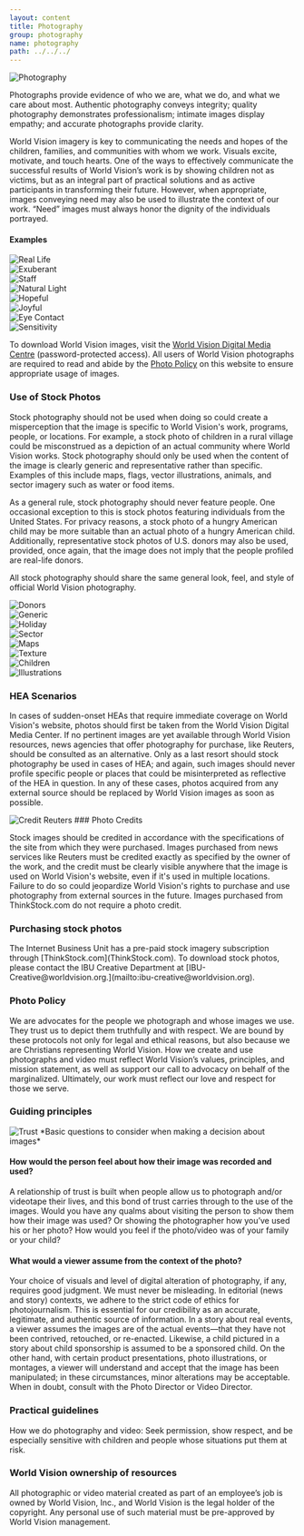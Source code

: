 ```yaml
---
layout: content
title: Photography
group: photography
name: photography
path: ../../../
---
```

<img src="{{ site.baseurl }}/assets/img/wvus/photography.png" alt="Photography" class="pull-right">

Photographs provide evidence of who we are, what we do, and what we care about most. Authentic photography conveys integrity; quality photography demonstrates professionalism; intimate images display empathy; and accurate photographs provide clarity.

World Vision imagery is key to communicating the needs and hopes of the children, families, and communities with whom we work. Visuals excite, motivate, and touch hearts. One of the ways to effectively communicate the successful results of World Vision’s work is by showing children not as victims, but as an integral part of practical solutions and as active participants in transforming their future. However, when appropriate, images conveying need may also be used to illustrate the context of our work. “Need” images must always honor the dignity of the individuals portrayed.




<div class="row clearfix" id="photo-examples">
 <h4>Examples</h4>
 <div class="col-md-3 col-xs-6">
  <div class="thumbnail">
    <img src="{{ site.baseurl }}/assets/img/wvus/photography-reallife.png" alt="Real Life">
  </div>
</div>
<div class="col-md-3 col-xs-6">
  <div class="thumbnail">
    <img src="{{ site.baseurl }}/assets/img/wvus/photography-exuberant.png" alt="Exuberant">
  </div>
</div>
<div class="col-md-3 col-xs-6">
  <div class="thumbnail">
    <img src="{{ site.baseurl }}/assets/img/wvus/photography-staff.png" alt="Staff">
  </div>
</div>
<div class="col-md-3 col-xs-6">
  <div class="thumbnail">
    <img src="{{ site.baseurl }}/assets/img/wvus/photography-natural.png" alt="Natural Light">
  </div>
</div>
</div>
<div class="row">
  <div class="col-md-3 col-xs-6">
    <div class="thumbnail">
      <img src="{{ site.baseurl }}/assets/img/wvus/photography-hopeful2.png" alt="Hopeful">
    </div>
  </div>
  <div class="col-md-3 col-xs-6">
    <div class="thumbnail">
      <img src="{{ site.baseurl }}/assets/img/wvus/photography-joyful2.png" alt="Joyful">
    </div>
  </div>
  <div class="col-md-3 col-xs-6">
    <div class="thumbnail">
      <img src="{{ site.baseurl }}/assets/img/wvus/photography-eyecontact.png" alt="Eye Contact">
    </div>
  </div>
  <div class="col-md-3 col-xs-6">
    <div class="thumbnail">
      <img src="{{ site.baseurl }}/assets/img/wvus/photography-sensitivity.png" alt="Sensitivity">
    </div>
  </div>
</div>

To download World Vision images, visit the [World Vision Digital Media Centre](http://dmc.merlinone.net/) (password-protected access). All users of World Vision photographs are required to read and abide by the [Photo Policy](http://worldvisionbrand.org/visuals/photography/photo-policy/) on this website to ensure appropriate usage of images.

### Use of Stock Photos

Stock photography should not be used when doing so could create a misperception that the image is specific to World Vision's work, programs, people, or locations. For example, a stock photo of children in a rural village could be misconstrued as a depiction of an actual community where World Vision works. Stock photography should only be used when the content of the image is clearly generic and representative rather than specific. Examples of this include maps, flags, vector illustrations, animals, and sector imagery such as water or food items.

As a general rule, stock photography should never feature people. One occasional exception to this is stock photos featuring individuals from the United States. For privacy reasons, a stock photo of a hungry American child may be more suitable than an actual photo of a hungry American child. Additionally, representative stock photos of U.S. donors may also be used, provided, once again, that the image does not imply that the people profiled are real-life donors.

All stock photography should share the same general look, feel, and style of official World Vision photography.

<div class="row" id="stock-photos">
  <div class="col-md-3 col-xs-6">
    <div class="thumbnail">
      <img src="{{ site.baseurl }}/assets/img/wvus/stock_photos/donors.png" alt="Donors">
    </div>
  </div>
  <div class="col-md-3 col-xs-6">
    <div class="thumbnail">
      <img src="{{ site.baseurl }}/assets/img/wvus/stock_photos/generic.png" alt="Generic">
    </div>
  </div>
  <div class="col-md-3 col-xs-6">
    <div class="thumbnail">
      <img src="{{ site.baseurl }}/assets/img/wvus/stock_photos/holiday-imagery.png" alt="Holiday">
    </div>
  </div>
  <div class="col-md-3 col-xs-6">
    <div class="thumbnail">
      <img src="{{ site.baseurl }}/assets/img/wvus/stock_photos/sector-imagery.png" alt="Sector">
    </div>
  </div>
</div>
<div class="row">
  <div class="col-md-3 col-xs-6">
    <div class="thumbnail">
      <img src="{{ site.baseurl }}/assets/img/wvus/stock_photos/maps.png" alt="Maps">
    </div>
  </div>
  <div class="col-md-3 col-xs-6">
    <div class="thumbnail">
      <img src="{{ site.baseurl }}/assets/img/wvus/stock_photos/textures-backgrounds.png" alt="Texture">
    </div>
  </div>
  <div class="col-md-3 col-xs-6">
    <div class="thumbnail">
      <img src="{{ site.baseurl }}/assets/img/wvus/stock_photos/us-children.png" alt="Children">
    </div>
  </div>
  <div class="col-md-3 col-xs-6">
    <div class="thumbnail">
      <img src="{{ site.baseurl }}/assets/img/wvus/stock_photos/vector-illustrations.png" alt="Illustrations">
    </div>
  </div>
</div>


### HEA Scenarios

In cases of sudden-onset HEAs that require immediate coverage on World Vision's website, photos should first be taken from the World Vision Digital Media Center. If no pertinent images are yet available through World Vision resources, news agencies that offer photography for purchase, like Reuters, should be consulted as an alternative. Only as a last resort should stock photography be used in cases of HEA; and again, such images should never profile specific people or places that could be misinterpreted as reflective of the HEA in question. In any of these cases, photos acquired from any external source should be replaced by World Vision images as soon as possible.





<img src="{{ site.baseurl }}/assets/img/wvus/photography-credit-reuters.png" alt="Credit Reuters" class="pull-right">
### Photo Credits

Stock images should be credited in accordance with the specifications of the site from which they were purchased. Images purchased from news services like Reuters must be credited exactly as specified by the owner of the work, and the credit must be clearly visible anywhere that the image is used on World Vision's website, even if it's used in multiple locations. Failure to do so could jeopardize World Vision's rights to purchase and use photography from external sources in the future. Images purchased from ThinkStock.com do not require a photo credit.

<h3 style="clear: both;">Purchasing stock photos</h3>
The Internet Business Unit has a pre-paid stock imagery subscription through [ThinkStock.com](ThinkStock.com). To download stock photos, please contact the IBU Creative Department at [IBU-Creative@worldvision.org.](mailto:ibu-creative@worldvision.org).

### Photo Policy

We are advocates for the people we photograph and whose images we use. They trust us to depict them truthfully and with respect. We are bound by these protocols not only for legal and ethical reasons, but also because we are Christians representing World Vision. How we create and use photographs and video must reflect World Vision’s values, principles, and mission statement, as well as support our call to advocacy on behalf of the marginalized. Ultimately, our work must reflect our love and respect for those we serve.


### Guiding principles
<img src="{{ site.baseurl }}/assets/img/wvus/photography-trust.png" alt="Trust" class="pull-right">
*Basic questions to consider when making a decision about images*

<div class="indent">
  <h4>How would the person feel about how their image was recorded and used?</h4>
  <p>A relationship of trust is built when people allow us to photograph and/or videotape their lives, and this bond of trust carries through to the use of the images. Would you have any qualms about visiting the person to show them how their image was used? Or showing the photographer how you’ve used his or her photo? How would you feel if the photo/video was of your family or your child?</p>
  <h4>What would a viewer assume from the context of the photo?</h4>
  <p>
    Your choice of visuals and level of digital alteration of photography, if any, requires good judgment. We must never be misleading. In editorial (news and story) contexts, we adhere to the strict code of ethics for photojournalism. This is essential for our credibility as an accurate, legitimate, and authentic source of information. In a story about real events, a viewer assumes the images are of the actual events—that they have not been contrived, retouched, or re-enacted. Likewise, a child pictured in a story about child sponsorship is assumed to be a sponsored child. On the other hand, with certain product presentations, photo illustrations, or montages, a viewer will understand and accept that the image has been manipulated; in these circumstances, minor alterations may be acceptable. When in doubt, consult with the Photo Director or Video Director.
  </p>
</div>

### Practical guidelines
How we do photography and video: Seek permission, show respect, and be especially sensitive with children and people whose situations put them at risk.

### World Vision ownership of resources
All photographic or video material created as part of an employee’s job is owned by World Vision, Inc., and World Vision is the legal holder of the copyright. Any personal use of such material must be pre-approved by World Vision management.
